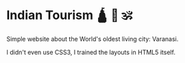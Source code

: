 # Indian Tourism  :hindu_temple: 	:elephant:  :om:

Simple website about the World's oldest living city: Varanasi.

I didn't even use CSS3, I trained the layouts in HTML5 itself.

